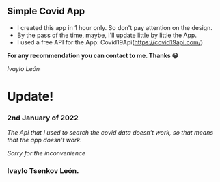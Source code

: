 ## Simple Covid App

- I created this app in 1 hour only. So don't pay attention on the design.
- By the pass of the time, maybe, I'll update little by little the App.
- I used a free API for the App: Covid19Api(https://covid19api.com/)

**For any recommendation you can contact to me. Thanks 😀**

*Ivaylo León*

# Update!
###  2nd January of 2022
*The Api that I used to search the covid data doesn't work, so that means that the app doesn't work.*

*Sorry for the inconvenience*

### Ivaylo Tsenkov León.

